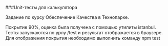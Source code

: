 ###Unit-тесты для калькулятора

Задание по курсу Обеспечение Качества в Технопарке.

Покрытие 90%, оценка была получена с помощью утилиты istanbul.
Тесты запускаются по урлу /test и результат отображается в браузере. Для отображения покрытия необходимо выполнить команду npm test
